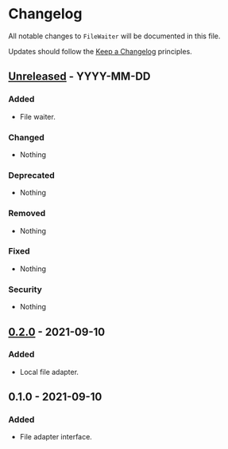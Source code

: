 # Changelog

All notable changes to `FileWaiter` will be documented in this file.

Updates should follow the [Keep a Changelog](http://keepachangelog.com/) principles.


## [Unreleased](https://github.com/Stadly/FileWaiter/compare/v0.2.0...HEAD) - YYYY-MM-DD

### Added
- File waiter.

### Changed
- Nothing

### Deprecated
- Nothing

### Removed
- Nothing

### Fixed
- Nothing

### Security
- Nothing


## [0.2.0](https://github.com/Stadly/FileWaiter/compare/v0.1.0...v0.2.0) - 2021-09-10

### Added
- Local file adapter.


## 0.1.0 - 2021-09-10

### Added
- File adapter interface.
